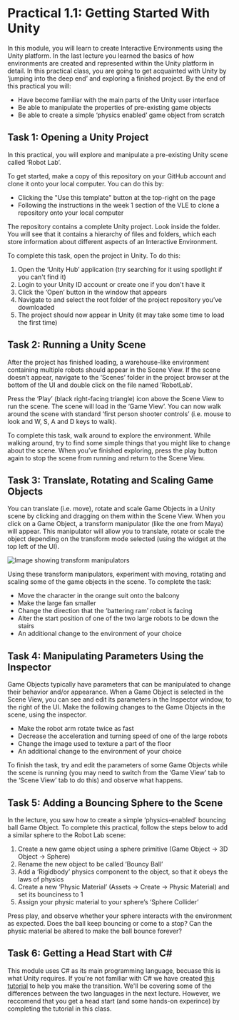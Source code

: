 # Practical 1.1: Getting Started With Unity

In this module, you will learn to create Interactive Environments using the Unity platform. In the last lecture you learned the basics of how environments are created and represented within the Unity platform in detail. In this practical class, you are going to get acquainted with Unity by ‘jumping into the deep end’ and exploring a finished project.
By the end of this practical you will:

- Have become familiar with the main parts of the Unity user interface
- Be able to manipulate the properties of pre-existing game objects
- Be able to create a simple ‘physics enabled’ game object from scratch

## Task 1: Opening a Unity Project

In this practical, you will explore and manipulate a pre-existing Unity scene called ‘Robot Lab’. 

To get started, make a copy of this repository on your GitHub account and clone it onto your local computer. You can do this by:

- Clicking the "Use this template" button at the top-right on the page
- Following the instructions in the week 1 section of the VLE to clone a repository onto your local computer

The repository contains a complete Unity project. Look inside the folder. You will see that it contains a hierarchy of files and folders, which each store information about different aspects of an Interactive Environment. 

To complete this task, open the project in Unity. To do this:

1. Open the ‘Unity Hub’ application (try searching for it using spotlight if you can't find it)
2. Login to your Unity ID account or create one if you don't have it
3. Click the ‘Open’ button in the window that appears
4. Navigate to and select the root folder of the project repository you’ve downloaded
5. The project should now appear in Unity (it may take some time to load the first time)

## Task 2: Running a Unity Scene

After the project has finished loading, a warehouse-like environment containing multiple robots should appear in the Scene View. If the scene doesn’t appear, navigate to the ‘Scenes’ folder in the project browser at the bottom of the UI and double click on the file named ‘RobotLab’.

Press the ‘Play’ (black right-facing triangle) icon above the Scene View to run the scene. The scene will load in the ‘Game View’. You can now walk around the scene with standard ‘first person shooter controls’ (i.e. mouse to look and W, S, A and D keys to walk).

To complete this task, walk around to explore the environment. While walking around, try to find some simple things that you might like to change about the scene. When you’ve finished exploring, press the play button again to stop the scene from running and return to the Scene View.

## Task 3: Translate, Rotating and Scaling Game Objects

You can translate (i.e. move), rotate and scale Game Objects in a Unity scene by clicking and dragging on them within the Scene View. When you click on a Game Object, a transform manipulator (like the one from Maya) will appear. This manipulator will allow you to translate, rotate or scale the object depending on the transform mode selected (using the widget at the top left of the UI).

![Image showing transform manipulators](https://github.com/UoY-IM-MPIE/mpie-p11-getting-started/blob/main/Instructions/transform-manipulator.png)

Using these transform manipulators, experiment with moving, rotating and scaling some of the game objects in the scene. To complete the task:

-	Move the character in the orange suit onto the balcony
-	Make the large fan smaller
-	Change the direction that the ‘battering ram’ robot is facing
-	Alter the start position of one of the two large robots to be down the stairs
-	An additional change to the environment of your choice

## Task 4: Manipulating Parameters Using the Inspector

Game Objects typically have parameters that can be manipulated to change their behavior and/or appearance. When a Game Object is selected in the Scene View, you can see and edit its parameters in the Inspector window, to the right of the UI.
Make the following changes to the Game Objects in the scene, using the inspector.

-	Make the robot arm rotate twice as fast
-	Decrease the acceleration and turning speed of one of the large robots
-	Change the image used to texture a part of the floor
-	An additional change to the environment of your choice

To finish the task, try and edit the parameters of some Game Objects while the scene is running (you may need to switch from the ‘Game View’ tab to the ‘Scene View’ tab to do this) and observe what happens.

## Task 5: Adding a Bouncing Sphere to the Scene
In the lecture, you saw how to create a simple ‘physics-enabled’ bouncing ball Game Object. To complete this practical, follow the steps below to add a similar sphere to the Robot Lab scene:

1. Create a new game object using a sphere primitive (Game Object → 3D Object → Sphere)
2. Rename the new object to be called ‘Bouncy Ball’
3. Add a ‘Rigidbody’ physics component to the object, so that it obeys the laws of physics
4. Create a new ‘Physic Material’ (Assets → Create → Physic Material) and set its bounciness to 1
5. Assign your physic material to your sphere’s ‘Sphere Collider’

Press play, and observe whether your sphere interacts with the environment as expected. Does the ball keep bouncing or come to a stop? Can the physic material be altered to make the ball bounce forever?

## Task 6: Getting a Head Start with C#
This module uses C# as its main programming language, becuase this is what Unity requires. If you're not familiar with C# we have created [this tutorial](https://github.com/UoY-IM-MPIE/mpie-cs-tutorial/) to help you make the transition. We'll be covering some of the differences between the two languages in the next lecture. However, we reccomend that you get a head start (and some hands-on experince) by completing the tutorial in this class.



